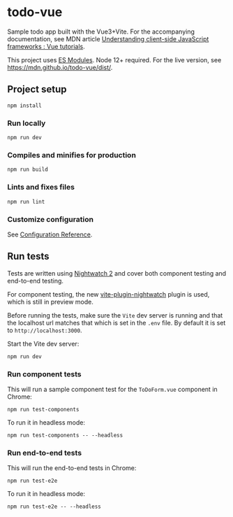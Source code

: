 # todo-vue
Sample todo app built with the Vue3+Vite. For the accompanying documentation, see MDN article
[Understanding client-side JavaScript frameworks : Vue tutorials](https://wiki.developer.mozilla.org/en-US/docs/Learn/Tools_and_testing/Client-side_JavaScript_frameworks#Vue_tutorials).

This project uses [ES Modules](https://nodejs.org/api/esm.html). Node 12+ required. For the live version, see https://mdn.github.io/todo-vue/dist/.

## Project setup
```
npm install
```

### Run locally
```
npm run dev
```

### Compiles and minifies for production
```
npm run build
```

### Lints and fixes files
```
npm run lint
```

### Customize configuration
See [Configuration Reference](https://vitejs.dev/config/).

## Run tests
Tests are written using [Nightwatch 2](https://nightwatchjs.org/) and cover both component testing and end-to-end testing. 

For component testing, the new [vite-plugin-nightwatch](https://www.npmjs.com/package/vite-plugin-nightwatch) plugin is used, which is still in preview mode.

Before running the tests, make sure the `Vite` dev server is running and that the localhost url matches that which is set in the `.env` file. By default it is set to `http://localhost:3000`.

Start the Vite dev server:
```
npm run dev
```

### Run component tests
This will run a sample component test for the `ToDoForm.vue` component in Chrome:

```
npm run test-components
```

To run it in headless mode:
```
npm run test-components -- --headless
```

### Run end-to-end tests
This will run the end-to-end tests in Chrome:

```
npm run test-e2e
```

To run it in headless mode:
```
npm run test-e2e -- --headless
```